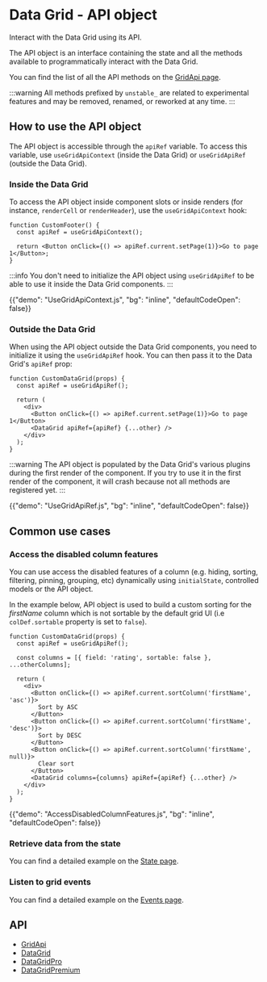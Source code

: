 # Data Grid - API object

<p class="description">Interact with the Data Grid using its API.</p>

The API object is an interface containing the state and all the methods available to programmatically interact with the Data Grid.

You can find the list of all the API methods on the [GridApi page](/x/api/data-grid/grid-api/).

:::warning
All methods prefixed by `unstable_` are related to experimental features and may be removed, renamed, or reworked at any time.
:::

## How to use the API object

The API object is accessible through the `apiRef` variable.
To access this variable, use `useGridApiContext` (inside the Data Grid) or `useGridApiRef` (outside the Data Grid).

### Inside the Data Grid

To access the API object inside component slots or inside renders (for instance, `renderCell` or `renderHeader`), use the `useGridApiContext` hook:

```tsx
function CustomFooter() {
  const apiRef = useGridApiContext();

  return <Button onClick={() => apiRef.current.setPage(1)}>Go to page 1</Button>;
}
```

:::info
You don't need to initialize the API object using `useGridApiRef` to be able to use it inside the Data Grid components.
:::

{{"demo": "UseGridApiContext.js", "bg": "inline", "defaultCodeOpen": false}}

### Outside the Data Grid

When using the API object outside the Data Grid components, you need to initialize it using the `useGridApiRef` hook.
You can then pass it to the Data Grid's `apiRef` prop:

```tsx
function CustomDataGrid(props) {
  const apiRef = useGridApiRef();

  return (
    <div>
      <Button onClick={() => apiRef.current.setPage(1)}>Go to page 1</Button>
      <DataGrid apiRef={apiRef} {...other} />
    </div>
  );
}
```

:::warning
The API object is populated by the Data Grid's various plugins during the first render of the component.
If you try to use it in the first render of the component, it will crash because not all methods are registered yet.
:::

{{"demo": "UseGridApiRef.js", "bg": "inline", "defaultCodeOpen": false}}

## Common use cases

### Access the disabled column features

You can use access the disabled features of a column (e.g. hiding, sorting, filtering, pinning, grouping, etc) dynamically using `initialState`, controlled models or the API object.

In the example below, API object is used to build a custom sorting for the _firstName_ column which is not sortable by the default grid UI (i.e `colDef.sortable` property is set to `false`).

```tsx
function CustomDataGrid(props) {
  const apiRef = useGridApiRef();

  const columns = [{ field: 'rating', sortable: false }, ...otherColumns];

  return (
    <div>
      <Button onClick={() => apiRef.current.sortColumn('firstName', 'asc')}>
        Sort by ASC
      </Button>
      <Button onClick={() => apiRef.current.sortColumn('firstName', 'desc')}>
        Sort by DESC
      </Button>
      <Button onClick={() => apiRef.current.sortColumn('firstName', null)}>
        Clear sort
      </Button>
      <DataGrid columns={columns} apiRef={apiRef} {...other} />
    </div>
  );
}
```

{{"demo": "AccessDisabledColumnFeatures.js", "bg": "inline", "defaultCodeOpen": false}}

### Retrieve data from the state

You can find a detailed example on the [State page](/x/react-data-grid/state/#access-the-state).

### Listen to grid events

You can find a detailed example on the [Events page](/x/react-data-grid/events/#subscribing-to-events).

## API

- [GridApi](/x/api/data-grid/grid-api/)
- [DataGrid](/x/api/data-grid/data-grid/)
- [DataGridPro](/x/api/data-grid/data-grid-pro/)
- [DataGridPremium](/x/api/data-grid/data-grid-premium/)
